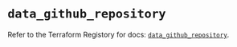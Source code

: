 # `data_github_repository`

Refer to the Terraform Registory for docs: [`data_github_repository`](https://registry.terraform.io/providers/integrations/github/5.36.0/docs/data-sources/repository).
